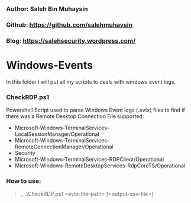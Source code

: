 ### Author: Saleh Bin Muhaysin
### Github: https://github.com/salehmuhaysin
### Blog: https://salehsecurity.wordpress.com/

# Windows-Events

In this folder I will put all my scripts to deals with windows event logs.

### CheckRDP.ps1
 Powershell Script used to parse Windows Event logs (.evtx) files to find if there was a Remote Desktop Connection
 File supported:
 * Microsoft-Windows-TerminalServices-LocalSessionManager/Operational
 * Microsoft-Windows-TerminalServices-RemoteConnectionManager/Operational
 * Security
 * Microsoft-Windows-TerminalServices-RDPClient/Operational
 * Microsoft-Windows-RemoteDesktopServices-RdpCoreTS/Operational

### How to use:
 >_ .\CheckRDP.ps1 \<evtx-file-path\> [\<output-csv-file\>]

